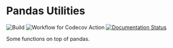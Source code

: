 # Pandas Utilities

![Build](https://github.com/proafxin/pandas-utils/actions/workflows/tox_build.yml/badge.svg)
![Workflow for Codecov Action](https://github.com/proafxin/pandas-utils/actions/workflows/codecov.yml/badge.svg)
[![Documentation Status](https://readthedocs.org/projects/pandas-utils/badge/?version=latest)](https://pandas-utils.readthedocs.io/en/latest/?badge=latest)

Some functions on top of pandas.

